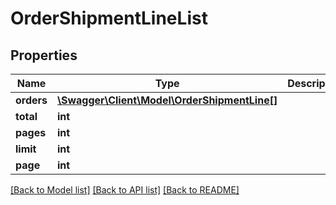 # OrderShipmentLineList

## Properties
Name | Type | Description | Notes
------------ | ------------- | ------------- | -------------
**orders** | [**\Swagger\Client\Model\OrderShipmentLine[]**](OrderShipmentLine.md) |  | [optional] 
**total** | **int** |  | [optional] 
**pages** | **int** |  | [optional] 
**limit** | **int** |  | [optional] 
**page** | **int** |  | [optional] 

[[Back to Model list]](../README.md#documentation-for-models) [[Back to API list]](../README.md#documentation-for-api-endpoints) [[Back to README]](../README.md)


